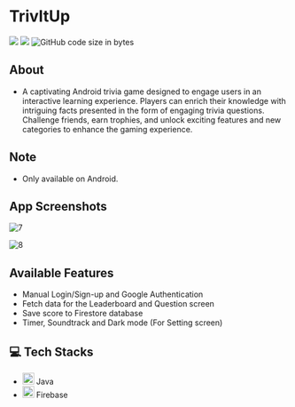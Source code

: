 # TrivItUp
<img src="https://img.shields.io/github/stars/minhle28/TrivItUp"/> <img src="https://img.shields.io/github/issues/minhle28/TrivItUp"/> ![GitHub code size in bytes](https://img.shields.io/github/languages/code-size/minhle28/TrivItUp)

## About 
* A captivating Android trivia game designed to engage users in an interactive learning experience. Players can enrich their knowledge with intriguing facts presented in the form of engaging trivia questions. Challenge friends, earn trophies, and unlock exciting features and new categories to enhance the gaming experience.

## Note
* Only available on Android.


## App Screenshots
![7](https://github.com/minhle28/TrivItUp/assets/114270231/7aa081a3-e284-421b-9233-8f61ca8bb3a2)

![8](https://github.com/minhle28/TrivItUp/assets/114270231/6b1c18e2-1d42-4d65-a6ca-4a128f0654d8)



## Available Features
* Manual Login/Sign-up and Google Authentication
* Fetch data for the Leaderboard and Question screen
* Save score to Firestore database
* Timer, Soundtrack and Dark mode (For Setting screen)


## 💻 Tech Stacks
* <a href="https://www.java.com/" title="Java"><img src="https://github.com/get-icon/geticon/raw/master/icons/java.svg" alt="Java" width="21px" height="21px"></a> Java
* <a href="https://www.firebase.com/" title="Firebase"><img src="https://github.com/get-icon/geticon/raw/master/icons/firebase.svg" alt="Firebase" width="21px" height="21px"></a>
Firebase


